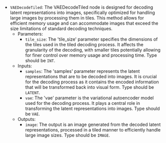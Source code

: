 - `VAEDecodeTiled`: The VAEDecodeTiled node is designed for decoding latent representations into images, specifically optimized for handling large images by processing them in tiles. This method allows for efficient memory usage and can accommodate images that exceed the size limitations of standard decoding techniques.
    - Parameters:
        - `tile_size`: The 'tile_size' parameter specifies the dimensions of the tiles used in the tiled decoding process. It affects the granularity of the decoding, with smaller tiles potentially allowing for finer control over memory usage and processing time. Type should be `INT`.
    - Inputs:
        - `samples`: The 'samples' parameter represents the latent representations that are to be decoded into images. It is crucial for the decoding process as it contains the encoded information that will be transformed back into visual form. Type should be `LATENT`.
        - `vae`: The 'vae' parameter is the variational autoencoder model used for the decoding process. It plays a central role in transforming the latent representations into images. Type should be `VAE`.
    - Outputs:
        - `image`: The output is an image generated from the decoded latent representations, processed in a tiled manner to efficiently handle large image sizes. Type should be `IMAGE`.
